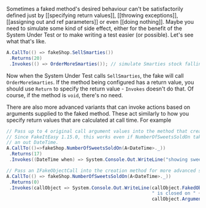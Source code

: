 Sometimes a faked method's desired behaviour can't be satisfactorily defined just by [[specifying return values]], [[throwing exceptions]], [[assigning out and ref parameters]] or even [[doing nothing]]. Maybe you need to simulate some kind of side effect, either for the benefit of the System Under Test or to make writing a test easier (or possible). Let's see what that's like.

```csharp
A.CallTo(() => fakeShop.SellSmarties())
 .Returns(20)
 .Invokes(() => OrderMoreSmarties()); // simulate Smarties stock falling too low
```

Now when the System Under Test calls `SellSmarties`, the fake will call `OrderMoreSmarties`.
If the method being configured has a return value, you should use `Return` to specify the return value - `Invokes` doesn't do that. Of course, if the method is `void`, there's no need.

There are also more advanced variants that can invoke actions based on arguments supplied to the faked method. These act similarly to how you specify return values that are calculated at call time. For example
```csharp
// Pass up to 4 original call argument values into the method that creates the exception.
// Since FakeItEasy 1.15.0, this works even if NumberOfSweetsSoldOn takes a ref DateTime 
// an out DateTime.
A.CallTo(()=>fakeShop.NumberOfSweetsSoldOn(A<DateTime>._))
 .Returns(17)
 .Invokes((DateTime when) => System.Console.Out.WriteLine("showing sweet sales for " + when);

// Pass an IFakeObjectCall into the creation method for more advanced scenarios.
A.CallTo(() => fakeShop.NumberOfSweetsSoldOn(A<DateTime>._))
 .Returns(0)
 .Invokes(callObject => System.Console.Out.WriteLine(callObject.FakedObject +
                                                     " is closed on " +
                                                     callObject.Arguments[0]));
```